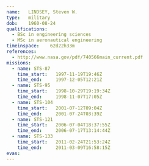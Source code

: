 ```yaml
---
name:	LINDSEY, Steven W.
type:	military
dob:	1960-08-24
qualifications:
  - BSc in engineering sciences
  - MSc in aeronautical engineering
timeinspace:	62d22h33m
references:
  - http://www.nasa.gov/pdf/740566main_current.pdf
missions:
  - name: STS-87
    time_start:   1997-11-19T19:46Z
    time_end:     1997-12-05T12:21Z
  - name: STS-95
    time_start:   1998-10-29T19:19:34Z
    time_end:     1998-11-07T17:05Z
  - name: STS-104
    time_start:   2001-07-12T09:04Z
    time_end:     2001-07-24T03:39Z
  - name: STS-121
    time_start:   2006-07-04T18:37:55Z
    time_end:     2006-07-17T13:14:44Z
  - name: STS-133
    time_start:   2011-02-24T21:53:24Z
    time_end:     2011-03-09T16:58:15Z
evas:
---
```


